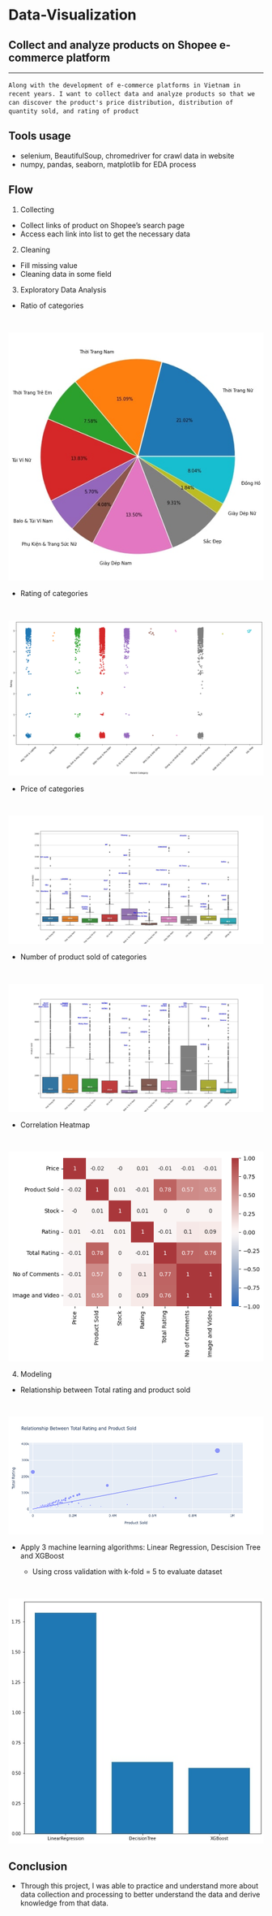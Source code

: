 # Data-Visualization
## Collect and analyze products on Shopee e-commerce platform

<hr />

``Along with the development of e-commerce platforms in Vietnam in recent years. I want to collect data and analyze products so that we can discover the product's price distribution, distribution of quantity sold, and rating of product``

## Tools usage
- selenium, BeautifulSoup, chromedriver for crawl data in website
- numpy, pandas, seaborn, matplotlib for EDA process

## Flow
1. Collecting
- Collect links of product on Shopee’s search page
- Access each link into list to get the necessary data

2. Cleaning
- Fill missing value 
- Cleaning data in some field 

3. Exploratory Data Analysis

- Ratio of categories
<br>

![alt Ratio of categories](/piechar.jpg)

- Rating of categories
<br>

![alt Rating of categories](/rating.png) 

- Price of categories
<br>

![alt Price of categories](/Price.jpeg) 

- Number of product sold of categories
<br>

![alt Price of categories](/ProductSold.jpeg) 

- Correlation Heatmap
<br>

![alt Correlation Heatmap](/heatmap.png) 

4. Modeling
- Relationship between Total rating and product sold
<br>

![alt Relationship between Total rating and product sold](/newplot.png) 

- Apply 3 machine learning algorithms: Linear Regression, Descision Tree and XGBoost

    + Using cross validation with k-fold = 5 to evaluate dataset

<br>

![alt Modeling](/model.jpg) 

## Conclusion
- Through this project, I was able to practice and understand more about data collection and processing to better understand the data and derive knowledge from that data.



